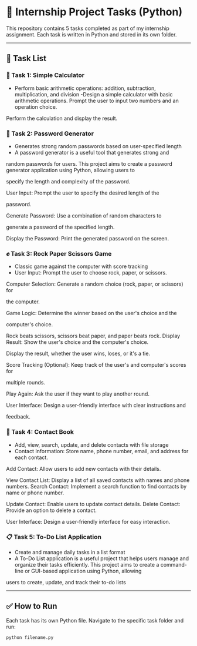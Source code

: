 # 🧠 Internship Project Tasks (Python)

This repository contains 5 tasks completed as part of my internship assignment. Each task is written in Python and stored in its own folder.

---

## 📌 Task List

### 🔢 Task 1: Simple Calculator
- Perform basic arithmetic operations: addition, subtraction, multiplication, and division
-Design a simple calculator with basic arithmetic operations.
Prompt the user to input two numbers and an operation choice.

Perform the calculation and display the result.

### 🔐 Task 2: Password Generator
- Generates strong random passwords based on user-specified length
- A password generator is a useful tool that generates strong and

random passwords for users. This project aims to create a
password generator application using Python, allowing users to

specify the length and complexity of the password.

User Input: Prompt the user to specify the desired length of the

password.

Generate Password: Use a combination of random characters to

generate a password of the specified length.

Display the Password: Print the generated password on the screen.


### ✊ Task 3: Rock Paper Scissors Game
- Classic game against the computer with score tracking
- User Input: Prompt the user to choose rock, paper, or scissors.

Computer Selection: Generate a random choice (rock, paper, or scissors) for

the computer.

Game Logic: Determine the winner based on the user's choice and the

computer's choice.

Rock beats scissors, scissors beat paper, and paper beats rock.
Display Result: Show the user's choice and the computer's choice.

Display the result, whether the user wins, loses, or it's a tie.

Score Tracking (Optional): Keep track of the user's and computer's scores for

multiple rounds.

Play Again: Ask the user if they want to play another round.

User Interface: Design a user-friendly interface with clear instructions and

feedback.

  

### 📒 Task 4: Contact Book
- Add, view, search, update, and delete contacts with file storage
- Contact Information: Store name, phone number, email, and address for each contact.

Add Contact: Allow users to add new contacts with their details.

View Contact List: Display a list of all saved contacts with names and phone numbers.
Search Contact: Implement a search function to find contacts by name or phone number.

Update Contact: Enable users to update contact details.
Delete Contact: Provide an option to delete a contact.

User Interface: Design a user-friendly interface for easy interaction.


### 📋 Task 5: To-Do List Application
- Create and manage daily tasks in a list format
-  A To-Do List application is a useful project that helps users manage
and organize their tasks efficiently. This project aims to create a
command-line or GUI-based application using Python, allowing

users to create, update, and track their to-do lists


---

## ✅ How to Run

Each task has its own Python file. Navigate to the specific task folder and run:

```bash
python filename.py
